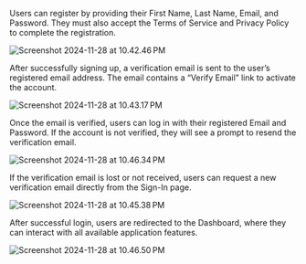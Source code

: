 
Users can register by providing their First Name, Last Name, Email, and Password. They must also accept the Terms of Service and Privacy Policy to complete the registration.

![Screenshot 2024-11-28 at 10.42.46 PM](https://hackmd.io/_uploads/r1LEqsL7kl.png)

After successfully signing up, a verification email is sent to the user’s registered email address. The email contains a “Verify Email” link to activate the account.

![Screenshot 2024-11-28 at 10.43.17 PM](https://hackmd.io/_uploads/H19O9iLQ1g.png)

Once the email is verified, users can log in with their registered Email and Password. If the account is not verified, they will see a prompt to resend the verification email.

![Screenshot 2024-11-28 at 10.46.34 PM](https://hackmd.io/_uploads/rywMssI7ke.png)

If the verification email is lost or not received, users can request a new verification email directly from the Sign-In page.

![Screenshot 2024-11-28 at 10.45.38 PM](https://hackmd.io/_uploads/H1RCcjUQye.png)


After successful login, users are redirected to the Dashboard, where they can interact with all available application features.

![Screenshot 2024-11-28 at 10.46.50 PM](https://hackmd.io/_uploads/S1qQosUmJx.png)



